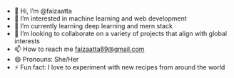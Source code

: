 - 👋 Hi, I’m @faizaatta
- 👀 I’m interested in machine learning and web development
- 🌱 I’m currently learning deep learning and mern stack
- 💞️ I’m looking to collaborate on a variety of projects that align with global interests
- 📫 How to reach me faizaatta89@gmail.com
- 😄 Pronouns: She/Her
- ⚡ Fun fact:  I love to experiment with new recipes from around the world

<!---
faizaatta/faizaatta is a ✨ special ✨ repository because its `README.md` (this file) appears on your GitHub profile.
You can click the Preview link to take a look at your changes.
--->
